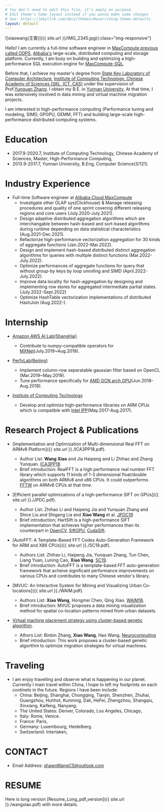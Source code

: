 ```yaml
---
# You don't need to edit this file, it's empty on purpose.
# Edit theme's home layout instead if you wanna make some changes
# See: https://jekyllrb.com/docs/themes/#overriding-theme-defaults
layout: default 
---
```


![xiaowang(王霄)]({{ site.url }}/IMG_2345.jpg){:class="img-responsive"}

Hello! I am currently a full-time software engineer in [MaxCompute previous called ODPS](https://www.alibabacloud.com/product/maxcompute), [Alibaba's](https://my.alibabacloud.com/?utm_key=se_1007714444&utm_content=se_1007714444&gclid=EAIaIQobChMI4tKox43i-QIVEZhmAh02nwv1EAAYASAAEgIzbvD_BwE) large-scale, distributed computing and storage platform. Currently, I am busy on building and optimizing a high-performance SQL execution engine for [MaxCompute-SQL](https://www.alibabacloud.com/help/en/maxcompute/latest/overview-of-maxcompute-sql). 

Before that, I achieve my master's degree from [State Key Laboratory of Computer Architecture](http://www.carch.ac.cn/), [Institute of Computing Technology, Chinese Academy of Sciences (SKL, ICT, CAS)](http://www.ict.cas.cn/) under the supervision of Prof.[Yunquan Zhang](https://scholar.google.com/citations?user=Cxg_yNoAAAAJ&hl=zh-CN). I obtain my B.E. in [Yunnan University](http://www.ynu.edu.cn/), At that time, I was extensively involved in data mining and virtual machine migration projects.

I am interested in high-performance computing (Performance tuning and modeling, SIMD, GPGPU, GEMM, FFT) and building large-scale high-performance distributed computing systems.

# Education 
- 2017.9-2020.7, Institute of Computing Technology, Chinese Academy of Sciences, Master, High-Performance Computing, 
- 2013.9-2017.7, Yunnan University, B.Eng, Computer Science(3/121).

# Industry Experience
- Full-time Software engineer at [Alibaba Cloud MaxCompute](https://my.alibabacloud.com/?utm_key=se_1007714444&utm_content=se_1007714444&gclid=EAIaIQobChMI4tKox43i-QIVEZhmAh02nwv1EAAYASAAEgIzbvD_BwE)
   - Investigate other OLAP sys(Clickhouse) & Manage releasing procedures and quality of one sprint covering different releasing regions and core users (July.2020-July.2021).
   - Design adaptive distributed aggregation algorithms which are interchangable between hash-based and sort-based algorithms during runtime depending on data statistical characteristics (Aug.2021-Dec.2021). 
   - Refactorize high-performance vectorization aggregation for 30 kinds of aggregate functions (Jan.2022-Mar.2022).
   - Design and implement hash-based distributed distinct aggregation algorithms for queries with multiple distinct functions (Mar.2022-July.2022).
   - Optimize performances of aggregate functions for query that without group-by keys by loop unrolling and SIMD (April.2022-July.2022).
   - Improve data locality for hash-aggregation by designing and implementing row stores for aggregated intermediate partial states.(July.2022-Sept.2022)
   - Optimize HashTable vectorization implementations of distributed HashJoin (Aug.2022-).


# Internship 
- [Amazon AWS AI Lab(ShangHai)](https://www.amazonaws.cn/en/ailab/)                                  
   - Contribute to numpy-compatible operators for [MXNet](https://github.com/apache/incubator-mxnet)(July.2019~Aug.2019).

- [PerfxLab(Beijing)](https://perfxlab.com/)                                 
   - Implement column-row seperatable gaussian filter based on OpenCL (Mar.2019~May.2019).
   - Tune performance specifically for [AMD GCN arch GPU](https://www.amd.com/zh-hans/technologies/gcn)(Jun.2018-Aug.2018).

- [Institute of Computing Technology](http://www.ict.cas.cn/)
   - Develop and optimize high-performance libraries on ARM CPUs which is compatible with [Intel IPP](https://www.intel.com/content/www/us/en/developer/tools/oneapi/ipp.html)(May.2017-Aug.2017). 

# Research Project & Publications 
- [Implementation and Optimization of Multi-dimensional Real FFT on ARMv8 Platform]({{ site.url }}./ICA3PP18.pdf). 
  - Author List: **Wang Xiao** and Jia Haipeng and Li Zhihao and Zhang Yunquan. [ICA3PP18](http://www.wikicfp.com/cfp/servlet/event.showcfp?eventid=76333&copyownerid=117247).
  - Brief introduction: RealFFT is a high performance real number FFT library which supports 11 kinds of 1-3 dimensional float/double algorithms on both ARMv8 and x86 CPUs. It could outperforms [FFTW](https://www.fftw.org/) on ARMv8 CPUs at that time.

- [Efficient parallel optimizations of a high-performance SIFT on GPUs]({{ site.url }}./JPDC.pdf). 
  - Author List: Zhihao Li and Haipeng Jia and Yunquan Zhang and Shice Liu and Shigang Lia and **Xiao Wang** et al. [JPDC19](https://www.sciencedirect.com/journal/journal-of-parallel-and-distributed-computing)
  - Brief introduction; HartSift is a high-performance SIFT implementation that achieves higher performances than its counterpart in [OpenCV](https://opencv.org/), [SiftGPU](https://github.com/pitzer/SiftGPU), [CudaSift](https://github.com/Celebrandil/CudaSift). 

- [AutoFFT: A Template-Based FFT Codes Auto-Generation Framework for ARM and X86 CPUs]({{ site.url }}./SC19.pdf). 
  - Authors List: Zhihao Li, Haipeng Jia, Yunquan Zhang, Tun Chen, Liang Yuan, Luning Cao, **Xiao Wang**. [SC19](https://sc19.supercomputing.org/).
  - Brief introduction: AutoFFT is a template-based FFT auto-generation framework that acheive significant performance improvements on various CPUs and contributes to many Chinese vendor's library.

- [MVUC: An Interactive System for Mining and Visualizing Urban Co-locations]({{ site.url }}./WAIM.pdf). 
  - Authors List: **Xiao Wang**, Hongmei Chen, Qing Xiao. [WAIM16](https://dblp.org/db/conf/waim/waim2016-1.html).
  - Brief introduction: MVUC proposes a data mining visualization method for spatial co-location patterns mined from urban datasets.

- [Virtual machine placement strategy using cluster-based genetic algorithm](https://www.sciencedirect.com/science/article/abs/pii/S0925231220312005). 
  - Athors List: Binbin Zhang, **Xiao Wang**, Hao Wang. [Neurocomputing](https://www.sciencedirect.com/journal/neurocomputing)
  - Brief introduction: This work proposes a cluster-based genetic algorithm to optimize migration strategies for virtual machines.

# Traveling
- I am enjoy travelling and observe what is happening in our planet. Currently I main travel within China, I hope to left my footprints on each continets in the future. Regions I have been include:
  - China: Beijing, Shanghai, Chongqing, Tianjin, Shenzhen, Zhuhai, Guangzhou, Huhhot, Kunming, Dali, HeFei, Zhengzhou, Shangqiu, Xinxiang, Kaifeng, Nanyang.
  - The United States: Denver, Colorado, Los Angeles, Chicago, 
  - Italy: Rome, Venice. 
  - France: Paris, 
  - Germany: Luxembourg, Heidelberg.
  - Switzerland: Interlaken, 

# CONTACT 
- Email Address: shawnWangCS@outlook.com 

# RESUME 
Here is long version [Resume_Long_pdf_version]({{ site.url }}./wangxiao.pdf) with more details.
